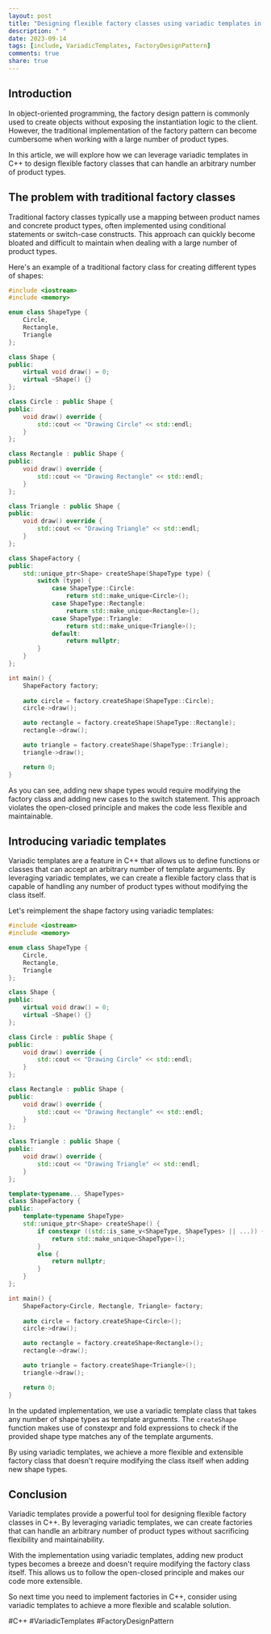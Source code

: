 ```yaml
---
layout: post
title: "Designing flexible factory classes using variadic templates in C++"
description: " "
date: 2023-09-14
tags: [include, VariadicTemplates, FactoryDesignPattern]
comments: true
share: true
---
```


## Introduction

In object-oriented programming, the factory design pattern is commonly used to create objects without exposing the instantiation logic to the client. However, the traditional implementation of the factory pattern can become cumbersome when working with a large number of product types. 

In this article, we will explore how we can leverage variadic templates in C++ to design flexible factory classes that can handle an arbitrary number of product types.

## The problem with traditional factory classes

Traditional factory classes typically use a mapping between product names and concrete product types, often implemented using conditional statements or switch-case constructs. This approach can quickly become bloated and difficult to maintain when dealing with a large number of product types.

Here's an example of a traditional factory class for creating different types of shapes:

```cpp
#include <iostream>
#include <memory>

enum class ShapeType {
    Circle,
    Rectangle,
    Triangle
};

class Shape {
public:
    virtual void draw() = 0;
    virtual ~Shape() {}
};

class Circle : public Shape {
public:
    void draw() override {
        std::cout << "Drawing Circle" << std::endl;
    }
};

class Rectangle : public Shape {
public:
    void draw() override {
        std::cout << "Drawing Rectangle" << std::endl;
    }
};

class Triangle : public Shape {
public:
    void draw() override {
        std::cout << "Drawing Triangle" << std::endl;
    }
};

class ShapeFactory {
public:
    std::unique_ptr<Shape> createShape(ShapeType type) {
        switch (type) {
            case ShapeType::Circle:
                return std::make_unique<Circle>();
            case ShapeType::Rectangle:
                return std::make_unique<Rectangle>();
            case ShapeType::Triangle:
                return std::make_unique<Triangle>();
            default:
                return nullptr;
        }
    }
};

int main() {
    ShapeFactory factory;
    
    auto circle = factory.createShape(ShapeType::Circle);
    circle->draw();

    auto rectangle = factory.createShape(ShapeType::Rectangle);
    rectangle->draw();

    auto triangle = factory.createShape(ShapeType::Triangle);
    triangle->draw();

    return 0;
}
```

As you can see, adding new shape types would require modifying the factory class and adding new cases to the switch statement. This approach violates the open-closed principle and makes the code less flexible and maintainable.

## Introducing variadic templates

Variadic templates are a feature in C++ that allows us to define functions or classes that can accept an arbitrary number of template arguments. By leveraging variadic templates, we can create a flexible factory class that is capable of handling any number of product types without modifying the class itself.

Let's reimplement the shape factory using variadic templates:

```cpp
#include <iostream>
#include <memory>

enum class ShapeType {
    Circle,
    Rectangle,
    Triangle
};

class Shape {
public:
    virtual void draw() = 0;
    virtual ~Shape() {}
};

class Circle : public Shape {
public:
    void draw() override {
        std::cout << "Drawing Circle" << std::endl;
    }
};

class Rectangle : public Shape {
public:
    void draw() override {
        std::cout << "Drawing Rectangle" << std::endl;
    }
};

class Triangle : public Shape {
public:
    void draw() override {
        std::cout << "Drawing Triangle" << std::endl;
    }
};

template<typename... ShapeTypes>
class ShapeFactory {
public:
    template<typename ShapeType>
    std::unique_ptr<Shape> createShape() {
        if constexpr ((std::is_same_v<ShapeType, ShapeTypes> || ...)) {
            return std::make_unique<ShapeType>();
        }
        else {
            return nullptr;
        }
    }
};

int main() {
    ShapeFactory<Circle, Rectangle, Triangle> factory;
    
    auto circle = factory.createShape<Circle>();
    circle->draw();

    auto rectangle = factory.createShape<Rectangle>();
    rectangle->draw();

    auto triangle = factory.createShape<Triangle>();
    triangle->draw();

    return 0;
}
```

In the updated implementation, we use a variadic template class that takes any number of shape types as template arguments. The `createShape` function makes use of constexpr and fold expressions to check if the provided shape type matches any of the template arguments.

By using variadic templates, we achieve a more flexible and extensible factory class that doesn't require modifying the class itself when adding new shape types.

## Conclusion

Variadic templates provide a powerful tool for designing flexible factory classes in C++. By leveraging variadic templates, we can create factories that can handle an arbitrary number of product types without sacrificing flexibility and maintainability.

With the implementation using variadic templates, adding new product types becomes a breeze and doesn't require modifying the factory class itself. This allows us to follow the open-closed principle and makes our code more extensible. 

So next time you need to implement factories in C++, consider using variadic templates to achieve a more flexible and scalable solution.

#C++ #VariadicTemplates #FactoryDesignPattern